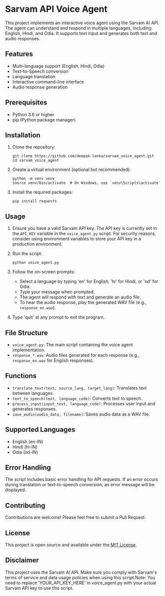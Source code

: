 # Sarvam API Voice Agent

This project implements an interactive voice agent using the Sarvam AI API. The agent can understand and respond in multiple languages, including English, Hindi, and Odia. It supports text input and generates both text and audio responses.

## Features

- Multi-language support (English, Hindi, Odia)
- Text-to-Speech conversion
- Language translation
- Interactive command-line interface
- Audio response generation

## Prerequisites

- Python 3.6 or higher
- pip (Python package manager)

## Installation

1. Clone the repository:
   ```
   git clone https://github.com/deepak-lenka/sarvam_voice_agent.git
   cd sarvam_voice_agent
   ```

2. Create a virtual environment (optional but recommended):
   ```
   python -m venv venv
   source venv/bin/activate  # On Windows, use `venv\Scripts\activate`
   ```

3. Install the required packages:
   ```
   pip install requests
   ```

## Usage

1. Ensure you have a valid Sarvam API key. The API key is currently set in the `API_KEY` variable in the `voice_agent.py` script. For security reasons, consider using environment variables to store your API key in a production environment.

2. Run the script:
   ```
   python voice_agent.py
   ```

3. Follow the on-screen prompts:
   - Select a language by typing 'en' for English, 'hi' for Hindi, or 'od' for Odia.
   - Type your message when prompted.
   - The agent will respond with text and generate an audio file.
   - To hear the audio response, play the generated WAV file (e.g., `response_en.wav`).

4. Type 'quit' at any prompt to exit the program.

## File Structure

- `voice_agent.py`: The main script containing the voice agent implementation.
- `response_*.wav`: Audio files generated for each response (e.g., `response_en.wav` for English responses).

## Functions

- `translate_text(text, source_lang, target_lang)`: Translates text between languages.
- `text_to_speech(text, language_code)`: Converts text to speech.
- `process_input(input_text, language_code)`: Processes user input and generates responses.
- `save_audio(audio_data, filename)`: Saves audio data as a WAV file.

## Supported Languages

- English (en-IN)
- Hindi (hi-IN)
- Odia (od-IN)

## Error Handling

The script includes basic error handling for API requests. If an error occurs during translation or text-to-speech conversion, an error message will be displayed.

## Contributing

Contributions are welcome! Please feel free to submit a Pull Request.

## License

This project is open source and available under the [MIT License](LICENSE).

## Disclaimer

This project uses the Sarvam AI API. Make sure you comply with Sarvam's terms of service and data usage policies when using this script.Note: You need to replace 'YOUR_API_KEY_HERE' in voice_agent.py with your actual Sarvam API key to use this script.
